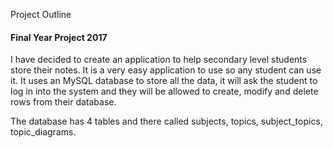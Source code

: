 Project Outline 
#### Final Year Project 2017

I have decided to create an application to help secondary level students store their notes. It is a very easy application to use so any student can use it. It uses an MySQL database to store all the data, it will ask the student to log in into the system and they will be allowed to create, modify and delete rows from their database. 

The database has 4 tables and there called subjects, topics, subject_topics, topic_diagrams. 
